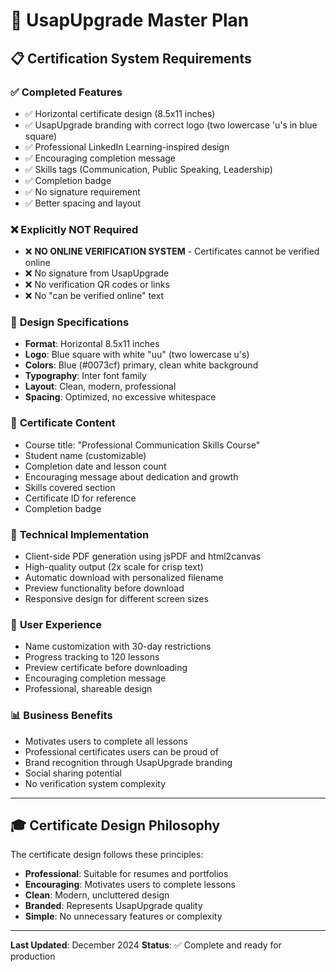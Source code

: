 # 🚀 UsapUpgrade Master Plan

## 📋 **Certification System Requirements**

### ✅ **Completed Features**
- ✅ Horizontal certificate design (8.5x11 inches)
- ✅ UsapUpgrade branding with correct logo (two lowercase 'u's in blue square)
- ✅ Professional LinkedIn Learning-inspired design
- ✅ Encouraging completion message
- ✅ Skills tags (Communication, Public Speaking, Leadership)
- ✅ Completion badge
- ✅ No signature requirement
- ✅ Better spacing and layout

### ❌ **Explicitly NOT Required**
- ❌ **NO ONLINE VERIFICATION SYSTEM** - Certificates cannot be verified online
- ❌ No signature from UsapUpgrade
- ❌ No verification QR codes or links
- ❌ No "can be verified online" text

### 🎨 **Design Specifications**
- **Format**: Horizontal 8.5x11 inches
- **Logo**: Blue square with white "uu" (two lowercase u's)
- **Colors**: Blue (#0073cf) primary, clean white background
- **Typography**: Inter font family
- **Layout**: Clean, modern, professional
- **Spacing**: Optimized, no excessive whitespace

### 📝 **Certificate Content**
- Course title: "Professional Communication Skills Course"
- Student name (customizable)
- Completion date and lesson count
- Encouraging message about dedication and growth
- Skills covered section
- Certificate ID for reference
- Completion badge

### 🔧 **Technical Implementation**
- Client-side PDF generation using jsPDF and html2canvas
- High-quality output (2x scale for crisp text)
- Automatic download with personalized filename
- Preview functionality before download
- Responsive design for different screen sizes

### 🎯 **User Experience**
- Name customization with 30-day restrictions
- Progress tracking to 120 lessons
- Preview certificate before downloading
- Encouraging completion message
- Professional, shareable design

### 📊 **Business Benefits**
- Motivates users to complete all lessons
- Professional certificates users can be proud of
- Brand recognition through UsapUpgrade branding
- Social sharing potential
- No verification system complexity

---

## 🎓 **Certificate Design Philosophy**

The certificate design follows these principles:
- **Professional**: Suitable for resumes and portfolios
- **Encouraging**: Motivates users to complete lessons
- **Clean**: Modern, uncluttered design
- **Branded**: Represents UsapUpgrade quality
- **Simple**: No unnecessary features or complexity

---

**Last Updated**: December 2024
**Status**: ✅ Complete and ready for production 